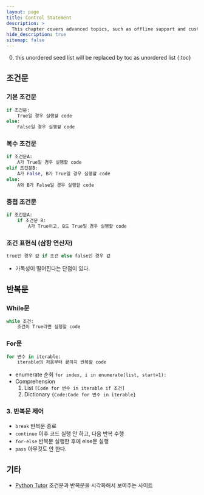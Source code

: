 ```yaml
---
layout: page
title: Control Statement
description: >
  This chapter covers advanced topics, such as offline support and custom JS builds. Codings skills are recommended.
hide_description: true
sitemap: false
---
```

0. this unordered seed list will be replaced by toc as unordered list
{:toc}

## 조건문

### 기본 조건문
```python
if 조건문:
	True일 경우 실행할 code
else:
	False일 경우 실행할 code
```

### 복수 조건문
```python
if 조건문A:
	A가 True일 경우 실행할 code
elif 조건문B:
	A가 False, B가 True일 경우 실행할 code
else:
	A와 B가 False일 경우 실행할 code
```

### 중첩 조건문
```python
if 조건문A:
	if 조건문 B:
		A가 True이고, B도 True일 경우 실행할 code
```

### 조건 표현식 (삼항 연산자)
```python
true인 경우 값 if 조건 else false인 경우 값
```

- 가독성이 떨어진다는 단점이 있다.

## 반복문

### While문
```python
while 조건:
	조건이 True라면 실행할 code
```

### For문
```python
for 변수 in iterable:
	iterable의 처음부터 끝까지 반복할 code
```
- enumerate 순회
    `for index, i in enumerate(list, start=1):`
- Comprehension
    1. List `[Code for 변수 in iterable if 조건]`
    2. Dictionary `{Code:Code for 변수 in iterable}`

### 3. 반복문 제어
- `break` 반복문 종료
- `continue` 이후 코드 실행 안 하고, 다음 반복 수행
- `for-else` 반복문 실행한 후에 else문 실행
- `pass` 아무것도 안 한다.

## 기타
- [Python Tutor](https://pythontutor.com/) 조건문과 반복문을 시각화해서 보여주는 사이트
